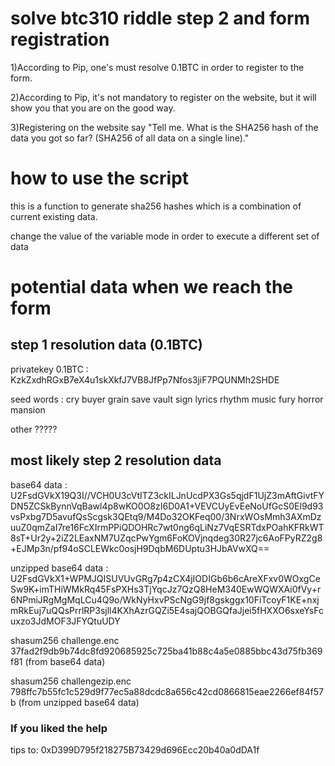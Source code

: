 # solve btc310 riddle step 2 and form registration

1)According to Pip, one's must resolve 0.1BTC in order to register to the form.

2)According to Pip, it's not mandatory to register on the website, but it will show you that you are on the good way.

3)Registering on the website say "Tell me. What is the SHA256 hash of the data you got so far? (SHA256 of all data on a single line)."

# how to use the script

this is a function to generate sha256 hashes which is a combination of current existing data.

change the value of the variable mode in order to execute a different set of data

# potential data when we reach the form

## step 1 resolution data (0.1BTC)

privatekey 0.1BTC : KzkZxdhRGxB7eX4u1skXkfJ7VB8JfPp7Nfos3jiF7PQUNMh2SHDE

seed words : cry buyer grain save vault sign lyrics rhythm music fury horror mansion

other ?????

## most likely step 2 resolution data

base64 data   :  U2FsdGVkX19Q3I//VCH0U3cVtITZ3ckILJnUcdPX3Gs5qjdF1UjZ3mAftGivtFYDN5ZCSkBynnVqBawl4p8wKO0O8zI6D0A1+VEVCUyEvEeNoUfGcS0El9d93vsPxbg7D5avufQsScgsk3QEtq9/M4Do32OKFeq00/3NrxWOsMmh3AXmDzuuZ0qmZaI7re16FcXIrmPPiQDOHRc7wt0ng6qLiNz7VqESRTdxPOahKFRkWT8sT+Ur2y+2iZ2LEaxNM7UZqcPwYgm6FoKOVjnqdeg30R27jc6AoFPyRZ2g8+EJMp3n/pf94oSCLEWkc0osjH9DqbM6DUptu3HJbAVwXQ==

unzipped base64 data  :  U2FsdGVkX1+WPMJQISUVUvGRg7p4zCX4jIODIGb6b6cAreXFxv0WOxgCeSw9K+imTHiWMkRq45FsPXHs3TjYqcJz7QzQ8HeM340EwWQWXAi0fVy+r6NPmiJRgMgMqLCu4Q9o/WkNyHxvPScNgG9jf8gskggx10FiTcoyF1KE+nxjmRkEuj7uQQsPrrlRP3sjll4KXhAzrGQZi5E4sajQOBGQfaJjei5fHXXO6sxeYsFcuxzo3JdMOF3JFYQtuUDY

shasum256   challenge.enc 37fad2f9db9b74dc8fd920685925c725ba41b88c4a5e0885bbc43d75fb369f81   (from base64 data)

shasum256   challengezip.enc 798ffc7b55fc1c529d9f77ec5a88dcdc8a656c42cd0866815eae2266ef84f57b  (from unzipped base64 data)


### If you liked the help

tips to: 0xD399D795f218275B73429d696Ecc20b40a0dDA1f
